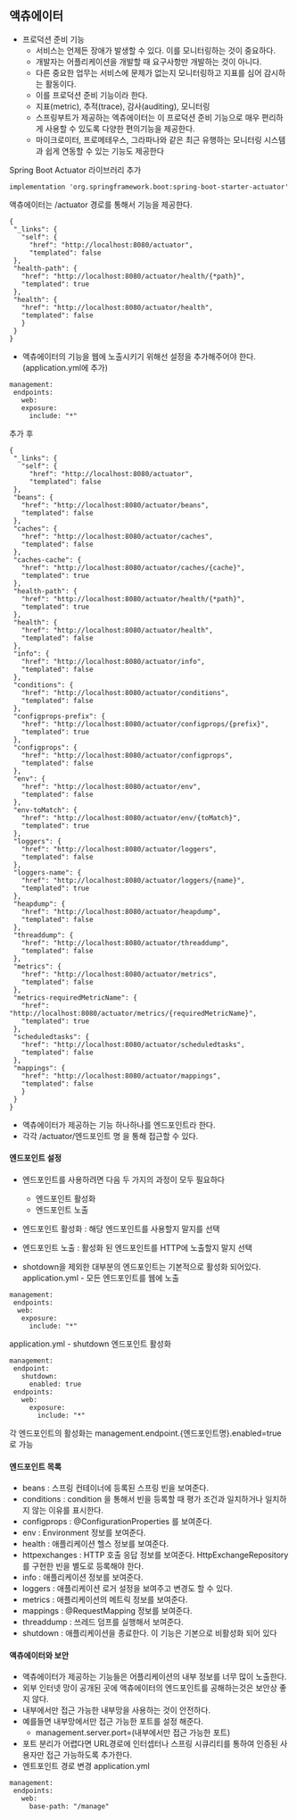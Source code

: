 ## 액츄에이터
 - 프로덕션 준비 기능
   - 서비스는 언제든 장애가 발생할 수 있다. 이를 모니터링하는 것이 중요하다.
   - 개발자는 어플리케이션을 개발할 때 요구사항만 개발하는 것이 아니다.
   - 다른 중요한 업무는 서비스에 문제가 없는지 모니터링하고 지표를 심어 감시하는 활동이다.
   - 이를 프로덕션 준비 기능이라 한다.
   - 지표(metric), 추적(trace), 감사(auditing), 모니터링
   - 스프링부트가 제공하는 엑츄에이터는 이 프로덕션 준비 기능으로 매우 편리하게 사용할 수 있도록 다양한 편의기능을 제공한다.
   - 마이크로미터, 프로메테우스, 그라파나와 같은 최근 유행하는 모니터링 시스템과 쉽게 연동할 수 있는 기능도 제공한다

Spring Boot Actuator 라이브러리 추가
```
implementation 'org.springframework.boot:spring-boot-starter-actuator' 
```

액츄에이터는 /actuator 경로를 통해서 기능을 제공한다.
```
{
 "_links": {
   "self": {
     "href": "http://localhost:8080/actuator",
     "templated": false
 },
 "health-path": {
   "href": "http://localhost:8080/actuator/health/{*path}",
   "templated": true
 },
 "health": {
   "href": "http://localhost:8080/actuator/health",
   "templated": false
   }
 }
}
```


 - 액츄에이터의 기능을 웹에 노출시키기 위해선 설정을 추가해주어야 한다.(application.yml에 추가)
```
management:
 endpoints:
   web:
   exposure:
     include: "*"
```
추가 후
```
{
 "_links": {
   "self": {
     "href": "http://localhost:8080/actuator",
     "templated": false
 },
 "beans": {
   "href": "http://localhost:8080/actuator/beans",
   "templated": false
 },
 "caches": {
   "href": "http://localhost:8080/actuator/caches",
   "templated": false
 },
 "caches-cache": {
   "href": "http://localhost:8080/actuator/caches/{cache}",
   "templated": true
 },
 "health-path": {
   "href": "http://localhost:8080/actuator/health/{*path}",
   "templated": true
 },
 "health": {
   "href": "http://localhost:8080/actuator/health",
   "templated": false
 },
 "info": {
   "href": "http://localhost:8080/actuator/info",
   "templated": false
 },
 "conditions": {
   "href": "http://localhost:8080/actuator/conditions",
   "templated": false
 },
 "configprops-prefix": {
   "href": "http://localhost:8080/actuator/configprops/{prefix}",
   "templated": true
 },
 "configprops": {
   "href": "http://localhost:8080/actuator/configprops",
   "templated": false
 },
 "env": {
   "href": "http://localhost:8080/actuator/env",
   "templated": false
 },
 "env-toMatch": {
   "href": "http://localhost:8080/actuator/env/{toMatch}",
   "templated": true
 },
 "loggers": {
   "href": "http://localhost:8080/actuator/loggers",
   "templated": false
 },
 "loggers-name": {
   "href": "http://localhost:8080/actuator/loggers/{name}",
   "templated": true
 },
 "heapdump": {
   "href": "http://localhost:8080/actuator/heapdump",
   "templated": false
 },
 "threaddump": {
   "href": "http://localhost:8080/actuator/threaddump",
   "templated": false
 },
 "metrics": {
   "href": "http://localhost:8080/actuator/metrics",
   "templated": false
 },
 "metrics-requiredMetricName": {
   "href": "http://localhost:8080/actuator/metrics/{requiredMetricName}",
   "templated": true
 },
 "scheduledtasks": {
   "href": "http://localhost:8080/actuator/scheduledtasks",
   "templated": false
 },
 "mappings": {
   "href": "http://localhost:8080/actuator/mappings",
   "templated": false
   }
 }
}
```

 - 액츄에이터가 제공하는 기능 하나하나를 엔드포인트라 한다.
 - 각각 /actuator/엔드포인트 명  을 통해 접근할 수 있다.

#### 엔드포인트 설정
 - 엔드포인트를 사용하려면 다음 두 가지의 과정이 모두 필요하다
   - 엔드포인트 활성화
   - 엔드포인트 노출
  
 - 엔드포인트 활성화 : 해당 엔드포인트를 사용할지 말지를 선택
 - 엔드포인트 노출 : 활성화 된 엔드포인트를 HTTP에 노출할지 말지 선택
 - shotdown을 제외한 대부분의 엔드포인트는 기본적으로 활성화 되어있다.
application.yml - 모든 엔드포인트를 웹에 노출
```
management:
 endpoints:
  web:
   exposure:
     include: "*"
```

application.yml - shutdown 엔드포인트 활성화
```
management:
 endpoint:
   shutdown:
     enabled: true
 endpoints:
   web:
     exposure:
       include: "*"
```
각 엔드포인트의 활성화는  management.endpoint.{엔드포인트명}.enabled=true 로 가능

#### 엔드포인트 목록
 - beans : 스프링 컨테이너에 등록된 스프링 빈을 보여준다.
 - conditions : condition 을 통해서 빈을 등록할 때 평가 조건과 일치하거나 일치하지 않는 이유를 표시한다.
 - configprops : @ConfigurationProperties 를 보여준다.
 - env : Environment 정보를 보여준다.
 - health : 애플리케이션 헬스 정보를 보여준다.
 - httpexchanges : HTTP 호출 응답 정보를 보여준다. HttpExchangeRepository 를 구현한 빈을 별도로 등록해야 한다.
 - info : 애플리케이션 정보를 보여준다.
 - loggers : 애플리케이션 로거 설정을 보여주고 변경도 할 수 있다.
 - metrics : 애플리케이션의 메트릭 정보를 보여준다.
 - mappings : @RequestMapping 정보를 보여준다.
 - threaddump : 쓰레드 덤프를 실행해서 보여준다.
 - shutdown : 애플리케이션을 종료한다. 이 기능은 기본으로 비활성화 되어 있다

#### 액츄에이터와 보안
 - 액츄에이터가 제공하는 기능들은 어플리케이션의 내부 정보를 너무 많이 노출한다.
 - 외부 인터넷 망이 공개된 곳에 액츄에이터의 엔드포인트를 공해하는것은 보안상 좋지 않다.
 - 내부에서만 접근 가능한 내부망을 사용하는 것이 안전하다.
 - 예를들면 내부망에서만 접근 가능한 포트를 설정 해준다.
   - management.server.port=(내부에서만 접근 가능한 포트)
 - 포트 분리가 어렵다면 URL경로에 인터셉터나 스프링 시큐리티를 통하여 인증된 사용자만 접근 가능하도록 추가한다.
 - 엔트포인트 경로 변경
application.yml
```
management:
 endpoints:
   web:
     base-path: "/manage"
```
